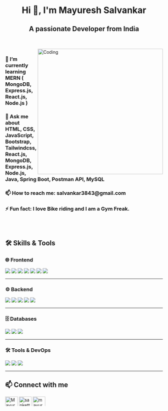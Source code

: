 <h1 align="center">Hi 👋, I'm Mayuresh Salvankar</h1>
<h2 align="center">A passionate Developer from India</h2>
<br>
<br>


<img align="right" alt="Coding" width="400" src="https://cdn.dribbble.com/users/1162077/screenshots/3848914/programmer.gif">


<h3>🌱 I’m currently learning MERN ( MongoDB, Express.js, React.js, Node.js )  </h3>
<h3>💬 Ask me about HTML, CSS, JavaScript, Bootstrap, Tailwindcss, React.js, MongoDB, Express.js, Node.js, Java, Spring Boot, Postman API, MySQL</h3>
<h3>📫 How to reach me: salvankar3843@gmail.com </h3>
<h3>⚡ Fun fact: I love Bike riding and I am a Gym Freak. </h3>

   <br>
<br>



## 🛠️ Skills & Tools  

<h3>🌐 Frontend</h3>
<p align="left">
 <img src="https://img.shields.io/badge/HTML5-E34F26?style=for-the-badge&logo=html5&logoColor=white" />
  <img src="https://img.shields.io/badge/CSS3-1572B6?style=for-the-badge&logo=css3&logoColor=white" />
  <img src="https://img.shields.io/badge/JavaScript-F7DF1E?style=for-the-badge&logo=javascript&logoColor=black" />
   <img src="https://img.shields.io/badge/TypeScript-3178C6?style=for-the-badge&logo=typescript&logoColor=white" />
  <img src="https://img.shields.io/badge/React-20232A?style=for-the-badge&logo=react&logoColor=61DAFB" />
  <img src="https://img.shields.io/badge/TailwindCSS-38B2AC?style=for-the-badge&logo=tailwind-css&logoColor=white" />
  <img src="https://img.shields.io/badge/Bootstrap-563D7C?style=for-the-badge&logo=bootstrap&logoColor=white" />


---

<h3> ⚙️ Backend</h3>
<p align="left">
   <img src="https://img.shields.io/badge/Node.js-339933?style=for-the-badge&logo=node.js&logoColor=white" />
  <img src="https://img.shields.io/badge/Express.js-000000?style=for-the-badge&logo=express&logoColor=white" />
  <img src="https://img.shields.io/badge/Java-007396?style=for-the-badge&logo=java&logoColor=white" />
  <img src="https://img.shields.io/badge/Spring%20Boot-6DB33F?style=for-the-badge&logo=springboot&logoColor=white" />
   <img src="https://img.shields.io/badge/JWT-000000?style=for-the-badge&logo=jsonwebtokens&logoColor=white" />
</p>

---

<h3> 🗄️ Databases</h3>
<p align="left">
  <!-- MongoDB -->
<img src="https://img.shields.io/badge/MongoDB-47A248?style=for-the-badge&logo=mongodb&logoColor=white" />
  <!-- Mongoose -->
  <img src="https://img.shields.io/badge/Mongoose-880000?style=for-the-badge&logo=mongoose&logoColor=white" />
  <!-- MySQL -->
  <img src="https://img.shields.io/badge/MySQL-4479A1?style=for-the-badge&logo=mysql&logoColor=white" />
</p>

---


<h3>🛠️ Tools & DevOps</h3>
<p align="left">
  <img src="https://img.shields.io/badge/Git-F05032?style=for-the-badge&logo=git&logoColor=white" />
  <img src="https://img.shields.io/badge/GitHub-181717?style=for-the-badge&logo=github&logoColor=white" />
  <img src="https://img.shields.io/badge/Postman-FF6C37?style=for-the-badge&logo=postman&logoColor=white" />
  
</p>

---

## 📫 Connect with me

  <p align="left" dir="auto">
<a href="https://linkedin.com/in/Mayuresh-Salvankar" rel="nofollow"><img align="center" src="https://raw.githubusercontent.com/rahuldkjain/github-profile-readme-generator/master/src/images/icons/Social/linked-in-alt.svg" alt="Mayuresh Salvankar" height="30" width="40" style="max-width: 100%; height: auto; max-height: 30px;"></a>
<a href="https://instagram.com/mayureshsalvankar" rel="nofollow"><img align="center" src="https://raw.githubusercontent.com/rahuldkjain/github-profile-readme-generator/master/src/images/icons/Social/instagram.svg" alt="sankettttt_____" height="30" width="40" style="max-width: 100%; height: auto; max-height: 30px;"></a>

<a href="https://twitter.com/Mayuresh_44" rel="nofollow">
  <img align="center" src="https://raw.githubusercontent.com/rahuldkjain/github-profile-readme-generator/master/src/images/icons/Social/twitter.svg" alt="mayureshsalvankr" height="30" width="40" style="max-width: 100%; height: auto; max-height: 30px;">
</a>

